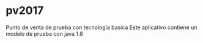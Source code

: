 # pv2017
Punto de venta de prueba con tecnología basica
Este aplicativo contiene un modelo de prueba con java 1.8
